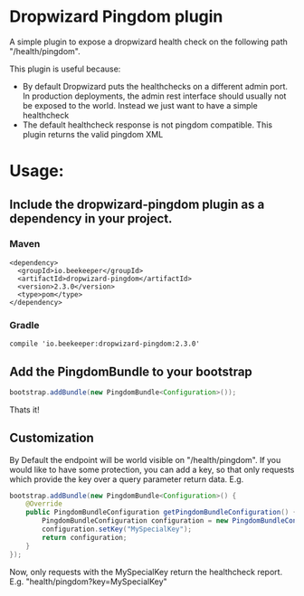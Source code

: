 # Dropwizard Pingdom plugin

A simple plugin to expose a dropwizard health check on the following path "/health/pingdom".

This plugin is useful because:
* By default Dropwizard puts the healthchecks on a different admin port. In production deployments, the admin rest interface should usually not be exposed to the world. Instead we just want to have a simple healthcheck
* The default healthcheck response is not pingdom compatible. This plugin returns the valid pingdom XML

# Usage:

## Include the dropwizard-pingdom plugin as a dependency in your project.

### Maven
```
<dependency>
  <groupId>io.beekeeper</groupId>
  <artifactId>dropwizard-pingdom</artifactId>
  <version>2.3.0</version>
  <type>pom</type>
</dependency>
```

### Gradle
```
compile 'io.beekeeper:dropwizard-pingdom:2.3.0'
```

## Add the PingdomBundle to your bootstrap

```java
bootstrap.addBundle(new PingdomBundle<Configuration>());
```


Thats it!

## Customization
By Default the endpoint will be world visible on "/health/pingdom". If you would like to have some protection, you can add a key, so that only requests which provide the key over a query parameter return data. E.g.

```java
bootstrap.addBundle(new PingdomBundle<Configuration>() {
    @Override
    public PingdomBundleConfiguration getPingdomBundleConfiguration() {
        PingdomBundleConfiguration configuration = new PingdomBundleConfiguration();
        configuration.setKey("MySpecialKey");
        return configuration;
    }
});
```

Now, only requests with the MySpecialKey return the healthcheck report. E.g. "health/pingdom?key=MySpecialKey"